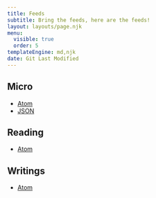 ```yaml
---
title: Feeds
subtitle: Bring the feeds, here are the feeds!
layout: layouts/page.njk
menu:
  visible: true
  order: 5
templateEngine: md,njk
date: Git Last Modified
---
```


## Micro

- [Atom](/micro.xml)
- [JSON](/micro.json)

## Reading

- [Atom](/reading.xml)

## Writings

- [Atom](/writings.xml)
